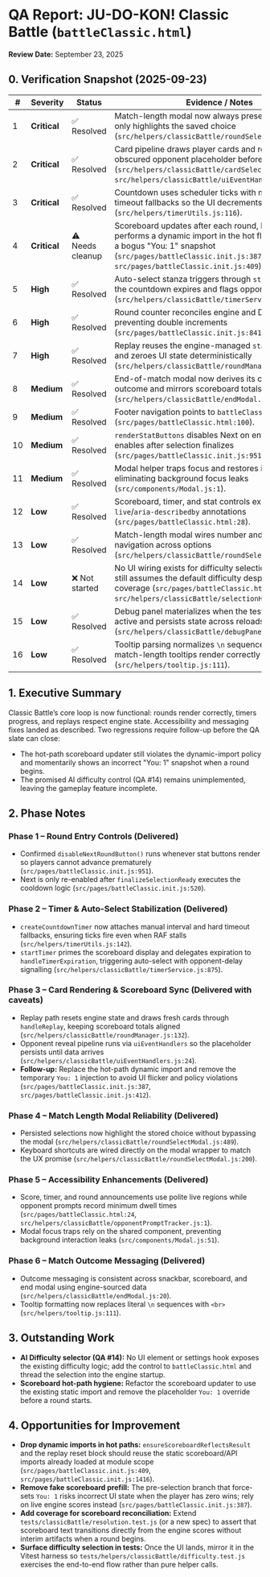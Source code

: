 # QA Report: JU-DO-KON! Classic Battle (`battleClassic.html`)

**Review Date:** September 23, 2025

## 0. Verification Snapshot (2025-09-23)

| #  | Severity     | Status            | Evidence / Notes |
|----|--------------|-------------------|------------------|
| 1  | **Critical** | ✅ Resolved       | Match-length modal now always presents options and only highlights the saved choice (`src/helpers/classicBattle/roundSelectModal.js:489`). |
| 2  | **Critical** | ✅ Resolved       | Card pipeline draws player cards and renders an obscured opponent placeholder before reveal (`src/helpers/classicBattle/cardSelection.js:348`, `src/helpers/classicBattle/uiEventHandlers.js:24`). |
| 3  | **Critical** | ✅ Resolved       | Countdown uses scheduler ticks with manual and hard timeout fallbacks so the UI decrements each second (`src/helpers/timerUtils.js:116`). |
| 4  | **Critical** | ⚠️ Needs cleanup  | Scoreboard updates after each round, but the path still performs a dynamic import in the hot flow and preloads a bogus "You: 1" snapshot (`src/pages/battleClassic.init.js:387`, `src/pages/battleClassic.init.js:409`). |
| 5  | **High**     | ✅ Resolved       | Auto-select stanza triggers through `startTimer` once the countdown expires and flags opponent messaging (`src/helpers/classicBattle/timerService.js:875`). |
| 6  | **High**     | ✅ Resolved       | Round counter reconciles engine and DOM values, preventing double increments (`src/pages/battleClassic.init.js:841`). |
| 7  | **High**     | ✅ Resolved       | Replay reuses the engine-managed `startRound` path and zeroes UI state deterministically (`src/helpers/classicBattle/roundManager.js:132`). |
| 8  | **Medium**   | ✅ Resolved       | End-of-match modal now derives its copy from engine outcome and mirrors scoreboard totals (`src/helpers/classicBattle/endModal.js:1`). |
| 9  | **Medium**   | ✅ Resolved       | Footer navigation points to `battleClassic.html` (`src/pages/battleClassic.html:100`). |
| 10 | **Medium**   | ✅ Resolved       | `renderStatButtons` disables Next on entry and only re-enables after selection finalizes (`src/pages/battleClassic.init.js:951`). |
| 11 | **Medium**   | ✅ Resolved       | Modal helper traps focus and restores it on close, eliminating background focus leaks (`src/components/Modal.js:1`). |
| 12 | **Low**      | ✅ Resolved       | Scoreboard, timer, and stat controls expose `aria-live`/`aria-describedby` annotations (`src/pages/battleClassic.html:28`). |
| 13 | **Low**      | ✅ Resolved       | Match-length modal wires number and arrow key navigation across options (`src/helpers/classicBattle/roundSelectModal.js:200`). |
| 14 | **Low**      | ❌ Not started    | No UI wiring exists for difficulty selection; gameplay still assumes the default difficulty despite helper coverage (`src/pages/battleClassic.html`, `src/helpers/classicBattle/selectionHandler.js:27`). |
| 15 | **Low**      | ✅ Resolved       | Debug panel materializes when the test-mode flag is active and persists state across reloads (`src/helpers/classicBattle/debugPanel.js:351`). |
| 16 | **Low**      | ✅ Resolved       | Tooltip parsing normalizes `\n` sequences into `<br>` so match-length tooltips render correctly (`src/helpers/tooltip.js:111`). |

## 1. Executive Summary

Classic Battle’s core loop is now functional: rounds render correctly, timers progress, and replays respect engine state. Accessibility and messaging fixes landed as described. Two regressions require follow-up before the QA slate can close:

- The hot-path scoreboard updater still violates the dynamic-import policy and momentarily shows an incorrect "You: 1" snapshot when a round begins.
- The promised AI difficulty control (QA #14) remains unimplemented, leaving the gameplay feature incomplete.

## 2. Phase Notes

### Phase 1 – Round Entry Controls (Delivered)

- Confirmed `disableNextRoundButton()` runs whenever stat buttons render so players cannot advance prematurely (`src/pages/battleClassic.init.js:951`).
- Next is only re-enabled after `finalizeSelectionReady` executes the cooldown logic (`src/pages/battleClassic.init.js:520`).

### Phase 2 – Timer & Auto-Select Stabilization (Delivered)

- `createCountdownTimer` now attaches manual interval and hard timeout fallbacks, ensuring ticks fire even when RAF stalls (`src/helpers/timerUtils.js:142`).
- `startTimer` primes the scoreboard display and delegates expiration to `handleTimerExpiration`, triggering auto-select with opponent-delay signalling (`src/helpers/classicBattle/timerService.js:875`).

### Phase 3 – Card Rendering & Scoreboard Sync (Delivered with caveats)

- Replay path resets engine state and draws fresh cards through `handleReplay`, keeping scoreboard totals aligned (`src/helpers/classicBattle/roundManager.js:132`).
- Opponent reveal pipeline runs via `uiEventHandlers` so the placeholder persists until data arrives (`src/helpers/classicBattle/uiEventHandlers.js:24`).
- **Follow-up:** Replace the hot-path dynamic import and remove the temporary `You: 1` injection to avoid UI flicker and policy violations (`src/pages/battleClassic.init.js:387`, `src/pages/battleClassic.init.js:412`).

### Phase 4 – Match Length Modal Reliability (Delivered)

- Persisted selections now highlight the stored choice without bypassing the modal (`src/helpers/classicBattle/roundSelectModal.js:489`).
- Keyboard shortcuts are wired directly on the modal wrapper to match the UX promise (`src/helpers/classicBattle/roundSelectModal.js:200`).

### Phase 5 – Accessibility Enhancements (Delivered)

- Score, timer, and round announcements use polite live regions while opponent prompts record minimum dwell times (`src/pages/battleClassic.html:24`, `src/helpers/classicBattle/opponentPromptTracker.js:1`).
- Modal focus traps rely on the shared component, preventing background interaction leaks (`src/components/Modal.js:51`).

### Phase 6 – Match Outcome Messaging (Delivered)

- Outcome messaging is consistent across snackbar, scoreboard, and end modal using engine-sourced data (`src/helpers/classicBattle/endModal.js:20`).
- Tooltip formatting now replaces literal `\n` sequences with `<br>` (`src/helpers/tooltip.js:111`).

## 3. Outstanding Work

- **AI Difficulty selector (QA #14):** No UI element or settings hook exposes the existing difficulty logic; add the control to `battleClassic.html` and thread the selection into the engine startup.
- **Scoreboard hot-path hygiene:** Refactor the scoreboard updater to use the existing static import and remove the placeholder `You: 1` override before a round starts.

## 4. Opportunities for Improvement

- **Drop dynamic imports in hot paths:** `ensureScoreboardReflectsResult` and the replay reset block should reuse the static scoreboard/API imports already loaded at module scope (`src/pages/battleClassic.init.js:409`, `src/pages/battleClassic.init.js:1416`).
- **Remove fake scoreboard prefill:** The pre-selection branch that force-sets `You: 1` risks incorrect UI state when the player has zero wins; rely on live engine scores instead (`src/pages/battleClassic.init.js:387`).
- **Add coverage for scoreboard reconciliation:** Extend `tests/classicBattle/resolution.test.js` (or a new spec) to assert that scoreboard text transitions directly from the engine scores without interim artifacts when a round begins.
- **Surface difficulty selection in tests:** Once the UI lands, mirror it in the Vitest harness so `tests/helpers/classicBattle/difficulty.test.js` exercises the end-to-end flow rather than pure helper calls.
